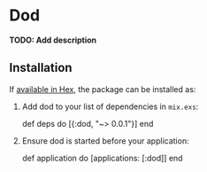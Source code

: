 # Dod

**TODO: Add description**

## Installation

If [available in Hex](https://hex.pm/docs/publish), the package can be installed as:

  1. Add dod to your list of dependencies in `mix.exs`:

        def deps do
          [{:dod, "~> 0.0.1"}]
        end

  2. Ensure dod is started before your application:

        def application do
          [applications: [:dod]]
        end

